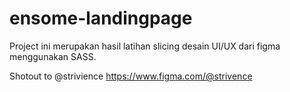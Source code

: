 # ensome-landingpage

Project ini merupakan hasil latihan slicing desain UI/UX dari figma menggunakan SASS.

Shotout to @strivience https://www.figma.com/@strivence
